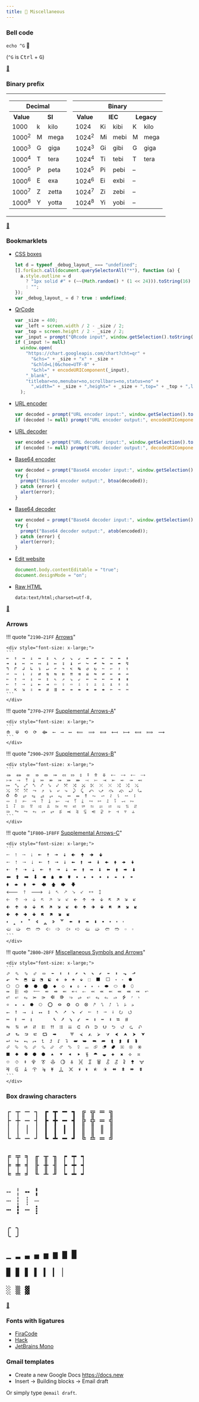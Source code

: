```yaml
---
title: 💎 Miscellaneous
---
```


### Bell code

`echo ^G` 🔔

(`^G` is <kbd>Ctrl</kbd> + <kbd>G</kbd>)

[🔗](https://en.wikipedia.org/wiki/Bell_character)

### Binary prefix

<table>
   <tbody>
      <tr>
         <td>
            <table>
               <tbody>
                  <tr>
                     <th colspan="3">Decimal</th>
                  </tr>
                  <tr>
                     <th colspan="1">Value</th>
                     <th colspan="2">SI</th>
                  </tr>
                  <tr>
                     <td>1000</td>
                     <td>k</td>
                     <td>kilo</td>
                  </tr>
                  <tr>
                     <td>1000<sup>2</sup></td>
                     <td>M</td>
                     <td>mega</td>
                  </tr>
                  <tr>
                     <td>1000<sup>3</sup></td>
                     <td>G</td>
                     <td>giga</td>
                  </tr>
                  <tr>
                     <td>1000<sup>4</sup></td>
                     <td>T</td>
                     <td>tera</td>
                  </tr>
                  <tr>
                     <td>1000<sup>5</sup></td>
                     <td>P</td>
                     <td>peta</td>
                  </tr>
                  <tr>
                     <td>1000<sup>6</sup></td>
                     <td>E</td>
                     <td>exa</td>
                  </tr>
                  <tr>
                     <td>1000<sup>7</sup></td>
                     <td>Z</td>
                     <td>zetta</td>
                  </tr>
                  <tr>
                     <td>1000<sup>8</sup></td>
                     <td>Y</td>
                     <td>yotta</td>
                  </tr>
               </tbody>
            </table>
         </td>
         <td>
            <table>
               <tbody>
                  <tr>
                     <th colspan="5">Binary</th>
                  </tr>
                  <tr>
                     <th colspan="1">Value</th>
                     <th colspan="2">IEC</th>
                     <th colspan="2">Legacy</th>
                  </tr>
                  <tr>
                     <td>1024</td>
                     <td>Ki</td>
                     <td>kibi</td>
                     <td>K</td>
                     <td>kilo</td>
                  </tr>
                  <tr>
                     <td>1024<sup>2</sup></td>
                     <td>Mi</td>
                     <td>mebi</td>
                     <td>M</td>
                     <td>mega</td>
                  </tr>
                  <tr>
                     <td>1024<sup>3</sup></td>
                     <td>Gi</td>
                     <td>gibi</td>
                     <td>G</td>
                     <td>giga</td>
                  </tr>
                  <tr>
                     <td>1024<sup>4</sup></td>
                     <td>Ti</td>
                     <td>tebi</td>
                     <td>T</td>
                     <td>tera</td>
                  </tr>
                  <tr>
                     <td>1024<sup>5</sup></td>
                     <td>Pi</td>
                     <td>pebi</td>
                     <td>–</td>
                     <td></td>
                  </tr>
                  <tr>
                     <td>1024<sup>6</sup></td>
                     <td>Ei</td>
                     <td>exbi</td>
                     <td>–</td>
                     <td></td>
                  </tr>
                  <tr>
                     <td>1024<sup>7</sup></td>
                     <td>Zi</td>
                     <td>zebi</td>
                     <td>–</td>
                     <td></td>
                  </tr>
                  <tr>
                     <td>1024<sup>8</sup></td>
                     <td>Yi</td>
                     <td>yobi</td>
                     <td>–</td>
                     <td></td>
                  </tr>
               </tbody>
            </table>
         </td>
      </tr>
   </tbody>
</table>

[🔗](https://en.wikipedia.org/wiki/Binary_prefix)

### Bookmarklets

- <a class="md-button" href='javascript:{let o=void 0===_debug_layout_;[].forEach.call(document.querySelectorAll("*"),(function(l){l.style.outline=o?"1px solid #"+(~~(Math.random()*16777216)).toString(16):""}));var _debug_layout_=!!o||void 0}'>CSS boxes</a>
  ```javascript
  let d = typeof _debug_layout_ === "undefined";
  [].forEach.call(document.querySelectorAll("*"), function (a) {
    a.style.outline = d
      ? "1px solid #" + (~~(Math.random() * (1 << 24))).toString(16)
      : "";
  });
  var _debug_layout_ = d ? true : undefined;
  ```
- <a class="md-button" href='javascript:var _size=400,_left=screen.width/2-_size/2,_top=screen.height/2-_size/2,_input=prompt("QRcode input",window.getSelection().toString());null!=_input&&window.open("https://chart.googleapis.com/chart?cht=qr&chs="+_size+"x"+_size+"&chld=L|0&choe=UTF-8&chl="+encodeURIComponent(_input),"_blank","titlebar=no,menubar=no,scrollbars=no,status=no,width="+_size+",height="+_size+",top="+_top+",left="+_left);'>QrCode</a>
  ```javascript
  var _size = 400;
  var _left = screen.width / 2 - _size / 2;
  var _top = screen.height / 2 - _size / 2;
  var _input = prompt("QRcode input", window.getSelection().toString());
  if (_input != null)
    window.open(
      "https://chart.googleapis.com/chart?cht=qr" +
        "&chs=" + _size + "x" + _size +
        "&chld=L|0&choe=UTF-8" +
        "&chl=" + encodeURIComponent(_input),
      "_blank",
      "titlebar=no,menubar=no,scrollbars=no,status=no" +
        ",width=" + _size + ",height=" + _size + ",top=" + _top + ",left=" + _left
    );
  ```
- <a class="md-button" href='javascript:var decoded=prompt("URL encoder input:",window.getSelection().toString());null!=decoded&&prompt("URL encoder output:",encodeURIComponent(decoded));void 0'>URL encoder</a>
  ```javascript
  var decoded = prompt("URL encoder input:", window.getSelection().toString());
  if (decoded != null) prompt("URL encoder output:", encodeURIComponent(decoded));
  ```
- <a class="md-button" href='javascript:var encoded=prompt("URL decoder input:",window.getSelection().toString());null!=encoded&&prompt("URL decoder output:",decodeURIComponent(encoded));void 0'>URL decoder</a>
  ```javascript
  var encoded = prompt("URL decoder input:", window.getSelection().toString());
  if (encoded != null) prompt("URL decoder output:", decodeURIComponent(encoded));
  ```
- <a class="md-button" href='javascript:var decoded=prompt("Base64 encoder input:",window.getSelection().toString());try{prompt("Base64 encoder output:",btoa(decoded))}catch(e){alert(e)};void 0'>Base64 encoder</a>
  ```javascript
  var decoded = prompt("Base64 encoder input:", window.getSelection().toString());
  try {
    prompt("Base64 encoder output:", btoa(decoded));
  } catch (error) {
    alert(error);
  }
  ```
- <a class="md-button" href='javascript:var encoded=prompt("Base64 decoder input:",window.getSelection().toString());try{prompt("Base64 decoder output:",atob(encoded))}catch(e){alert(e)};void 0'>Base64 decoder</a>
  ```javascript
  var encoded = prompt("Base64 decoder input:", window.getSelection().toString());
  try {
    prompt("Base64 decoder output:", atob(encoded));
  } catch (error) {
    alert(error);
  }
  ```
- <a class="md-button" href='javascript:document.body.contentEditable="true",document.designMode="on";void 0'>Edit website</a>
  ```javascript
  document.body.contentEditable = "true";
  document.designMode = "on";
  ```
- <a class="md-button" href="data:text/html;charset=utf-8,">Raw HTML</a>
  ```
  data:text/html;charset=utf-8,
  ```

[🔗](https://en.wikipedia.org/wiki/Bookmarklet)

### Arrows

!!! quote "`2190–21FF` [Arrows](https://en.wikipedia.org/wiki/Arrows)"

    <div style="font-size: x-large;">
    ```
    ←  ↑  →  ↓  ↔  ↕  ↖  ↗  ↘  ↙  ↚  ↛  ↜  ↝  ↞  ↟
    ↠  ↡  ↢  ↣  ↤  ↥  ↦  ↧  ↨  ↩  ↪  ↫  ↬  ↭  ↮  ↯
    ↰  ↱  ↲  ↳  ↴  ↵  ↶  ↷  ↸  ↹  ↺  ↻  ↼  ↽  ↾  ↿
    ⇀  ⇁  ⇂  ⇃  ⇄  ⇅  ⇆  ⇇  ⇈  ⇉  ⇊  ⇋  ⇌  ⇍  ⇎  ⇏
    ⇐  ⇑  ⇒  ⇓  ⇔  ⇕  ⇖  ⇗  ⇘  ⇙  ⇚  ⇛  ⇜  ⇝  ⇞  ⇟
    ⇠  ⇡  ⇢  ⇣  ⇤  ⇥  ⇦  ⇧  ⇨  ⇩  ⇪  ⇫  ⇬  ⇭  ⇮  ⇯
    ⇰  ⇱  ⇲  ⇳  ⇴  ⇵  ⇶  ⇷  ⇸  ⇹  ⇺  ⇻  ⇼  ⇽  ⇾  ⇿
    ```
    </div>

!!! quote "`27F0–27FF` [Supplemental Arrows-A](https://en.wikipedia.org/wiki/Supplemental_Arrows-A)"

    <div style="font-size: x-large;">
    ```
    ⟰  ⟱  ⟲  ⟳  ⟴  ⟵  ⟶  ⟷  ⟸  ⟹  ⟺  ⟻  ⟼  ⟽  ⟾  ⟿
    ```
    </div>

!!! quote "`2900–297F` [Supplemental Arrows-B](https://en.wikipedia.org/wiki/Supplemental_Arrows-B)"

    <div style="font-size: x-large;">
    ```
    ⤀  ⤁  ⤂  ⤃  ⤄  ⤅  ⤆  ⤇  ⤈  ⤉  ⤊  ⤋  ⤌  ⤍  ⤎  ⤏
    ⤐  ⤑  ⤒  ⤓  ⤔  ⤕  ⤖  ⤗  ⤘  ⤙  ⤚  ⤛  ⤜  ⤝  ⤞  ⤟
    ⤠  ⤡  ⤢  ⤣  ⤤  ⤥  ⤦  ⤧  ⤨  ⤩  ⤪  ⤫  ⤬  ⤭  ⤮  ⤯
    ⤰  ⤱  ⤲  ⤳  ⤴  ⤵  ⤶  ⤷  ⤸  ⤹  ⤺  ⤻  ⤼  ⤽  ⤾  ⤿
    ⥀  ⥁  ⥂  ⥃  ⥄  ⥅  ⥆  ⥇  ⥈  ⥉  ⥊  ⥋  ⥌  ⥍  ⥎  ⥏
    ⥐  ⥑  ⥒  ⥓  ⥔  ⥕  ⥖  ⥗  ⥘  ⥙  ⥚  ⥛  ⥜  ⥝  ⥞  ⥟
    ⥠  ⥡  ⥢  ⥣  ⥤  ⥥  ⥦  ⥧  ⥨  ⥩  ⥪  ⥫  ⥬  ⥭  ⥮  ⥯
    ⥰  ⥱  ⥲  ⥳  ⥴  ⥵  ⥶  ⥷  ⥸  ⥹  ⥺  ⥻  ⥼  ⥽  ⥾  ⥿
    ```
    </div>

!!! quote "`1F800–1F8FF` [Supplemental Arrows-C](https://en.wikipedia.org/wiki/Supplemental_Arrows-C)"

    <div style="font-size: x-large;">
    ```
    🠀  🠁  🠂  🠃  🠄  🠅  🠆  🠇  🠈  🠉  🠊  🠋           
    🠐  🠑  🠒  🠓  🠔  🠕  🠖  🠗  🠘  🠙  🠚  🠛  🠜  🠝  🠞  🠟
    🠠  🠡  🠢  🠣  🠤  🠥  🠦  🠧  🠨  🠩  🠪  🠫  🠬  🠭  🠮  🠯
    🠰  🠱  🠲  🠳  🠴  🠵  🠶  🠷  🠸  🠹  🠺  🠻  🠼  🠽  🠾  🠿
    🡀  🡁  🡂  🡃  🡄  🡅  🡆  🡇                       
    🡐  🡑  🡒  🡓  🡔  🡕  🡖  🡗  🡘  🡙                 
    🡠  🡡  🡢  🡣  🡤  🡥  🡦  🡧  🡨  🡩  🡪  🡫  🡬  🡭  🡮  🡯
    🡰  🡱  🡲  🡳  🡴  🡵  🡶  🡷  🡸  🡹  🡺  🡻  🡼  🡽  🡾  🡿
    🢀  🢁  🢂  🢃  🢄  🢅  🢆  🢇                       
    🢐  🢑  🢒  🢓  🢔  🢕  🢖  🢗  🢘  🢙  🢚  🢛  🢜  🢝  🢞  🢟
    🢠  🢡  🢢  🢣  🢤  🢥  🢦  🢧  🢨  🢩  🢪  🢫  🢬  🢭  
    ```
    </div>

!!! quote "`2B00–2BFF` [Miscellaneous Symbols and Arrows](https://en.wikipedia.org/wiki/Miscellaneous_Symbols_and_Arrows)"

    <div style="font-size: x-large;">
    ```
    ⬀  ⬁  ⬂  ⬃  ⬄  ⬅  ⬆  ⬇  ⬈  ⬉  ⬊  ⬋  ⬌  ⬍  ⬎  ⬏
    ⬐  ⬑  ⬒  ⬓  ⬔  ⬕  ⬖  ⬗  ⬘  ⬙  ⬚  ⬛  ⬜  ⬝  ⬞  ⬟
    ⬠  ⬡  ⬢  ⬣  ⬤  ⬥  ⬦  ⬧  ⬨  ⬩  ⬪  ⬫  ⬬  ⬭  ⬮  ⬯
    ⬰  ⬱  ⬲  ⬳  ⬴  ⬵  ⬶  ⬷  ⬸  ⬹  ⬺  ⬻  ⬼  ⬽  ⬾  ⬿
    ⭀  ⭁  ⭂  ⭃  ⭄  ⭅  ⭆  ⭇  ⭈  ⭉  ⭊  ⭋  ⭌  ⭍  ⭎  ⭏
    ⭐  ⭑  ⭒  ⭓  ⭔  ⭕  ⭖  ⭗  ⭘  ⭙  ⭚  ⭛  ⭜  ⭝  ⭞  ⭟
    ⭠  ⭡  ⭢  ⭣  ⭤  ⭥  ⭦  ⭧  ⭨  ⭩  ⭪  ⭫  ⭬  ⭭  ⭮  ⭯
    ⭰  ⭱  ⭲  ⭳        ⭶  ⭷  ⭸  ⭹  ⭺  ⭻  ⭼  ⭽  ⭾  ⭿
    ⮀  ⮁  ⮂  ⮃  ⮄  ⮅  ⮆  ⮇  ⮈  ⮉  ⮊  ⮋  ⮌  ⮍  ⮎  ⮏
    ⮐  ⮑  ⮒  ⮓  ⮔  ⮕     ⮗  ⮘  ⮙  ⮚  ⮛  ⮜  ⮝  ⮞  ⮟
    ⮠  ⮡  ⮢  ⮣  ⮤  ⮥  ⮦  ⮧  ⮨  ⮩  ⮪  ⮫  ⮬  ⮭  ⮮  ⮯
    ⮰  ⮱  ⮲  ⮳  ⮴  ⮵  ⮶  ⮷  ⮸  ⮹  ⮺  ⮻  ⮼  ⮽  ⮾  ⮿
    ⯀  ⯁  ⯂  ⯃  ⯄  ⯅  ⯆  ⯇  ⯈  ⯉  ⯊  ⯋  ⯌  ⯍  ⯎  ⯏
    ⯐  ⯑  ⯒  ⯓  ⯔  ⯕  ⯖  ⯗  ⯘  ⯙  ⯚  ⯛  ⯜  ⯝  ⯞  ⯟
    ⯠  ⯡  ⯢  ⯣  ⯤  ⯥  ⯦  ⯧  ⯨  ⯩  ⯪  ⯫  ⯬  ⯭  ⯮  ⯯
    ```
    </div>

### Box drawing characters

<div style="font-size: x-large;">

```
┌ ┬ ─ ┐ ┏ ┳ ━ ┓ ╔ ╦ ═ ╗
├ ┼ ─ ┤ ┣ ╋ ━ ┫ ╠ ╬ ═ ╣
│ │ │ │ ┃ ┃ ┃ ┃ ║ ║ ║ ║
└ ┴ ─ ┘ ┗ ┻ ━ ┛ ╚ ╩ ═ ╝

╒ ╤ ╕ ╓ ╥ ╖ ┍ ┯ ┑
╞ ╪ ╡ ╟ ╫ ╢ ┝ ┿ ┥
╘ ╧ ╛ ╙ ╨ ╜ ┕ ┷ ┙

╌ ╎ ╍ ╏
┄ ┆ ┊ ┈
┅ ┇ ┉ ┋

╭ ╮
╰ ╯

▁ ▂ ▃ ▄ ▅ ▆ ▇ █

▉ ▊ ▋ ▌ ▍ ▎ ▏

░ ▒ ▓
```

</div>

[🔗](https://en.wikipedia.org/wiki/Box-drawing_character)

### Fonts with ligatures

- [FiraCode](https://github.com/tonsky/FiraCode)
- [Hack](https://sourcefoundry.org/hack/)
- [JetBrains Mono](https://www.jetbrains.com/lp/mono/)

### Gmail templates

- Create a new Google Docs https://docs.new
- Insert →  Building blocks → Email draft

Or simply type `@email draft`.
